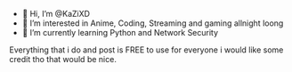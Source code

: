 - 👋 Hi, I’m @KaZiXD
- 👀 I’m interested in Anime,  Coding, Streaming and gaming allnight loong
- 🌱 I’m currently learning Python and Network Security

Everything that i do and post is FREE to use for everyone i would like some credit tho that would be nice.

